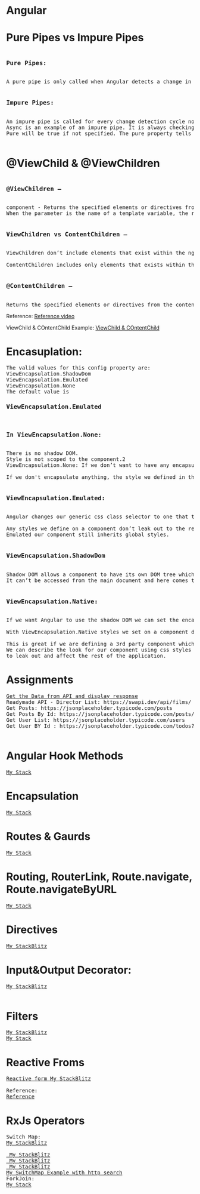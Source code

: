 # Angular

# Pure Pipes vs Impure Pipes
<pre>
<h3>Pure Pipes:</h3>
A pure pipe is only called when Angular detects a change in the value or the parameters passed to a pipe.

<h3>Impure Pipes:</h3>
An impure pipe is called for every change detection cycle no matter whether the value or parameter(s) changes.
Async is an example of an impure pipe. It is always checking for new input data. 
Pure will be true if not specified. The pure property tells Angular whether or not the value should be recomputed when its input changes.

</pre>
# @ViewChild & @ViewChildren
<pre>
<h3>@ViewChildren —</h3>
component - Returns the specified elements or directives from the view DOM as QueryList
When the parameter is the name of a template variable, the return value will be a reference to the native element.

<h3>ViewChildren vs ContentChildren —</h3>
ViewChildren don’t include elements that exist within the ng-content tag.

ContentChildren includes only elements that exists within the ng-content tag.

<h3>@ContentChildren —</h3>
Returns the specified elements or directives from the content DOM as QueryList
</pre>
Reference: <a href="https://www.youtube.com/watch?v=NJFIEp2RDBM">Reference video</a>

ViewChild & COntentChild Example: <a href="https://stackblitz.com/edit/angular-8-viewchild-example-9uvqjl?file=src%2Fapp%2Fapp.module.ts,src%2Fapp%2Fapp.component.html,src%2Fapp%2Fchild%2Fchild.component.ts,src%2Fapp%2Fapp.component.ts,src%2Fapp%2Fchild%2Fchild.component.html,src%2Findex.html,src%2Fapp%2Fapp.component.css">ViewChild & COntentChild</a>
# Encasuplation:
<pre>
The valid values for this config property are:
ViewEncapsulation.ShadowDom
ViewEncapsulation.Emulated
ViewEncapsulation.None
The default value is <h3>ViewEncapsulation.Emulated</h3>
<h3>In ViewEncapsulation.None:</h3>
There is no shadow DOM.
Style is not scoped to the component.2
ViewEncapsulation.None: If we don’t want to have any encapsulation at all, we can use ViewEncapsulation.None.

If we don't encapsulate anything, the style we defined in the component will leak out and started affecting the other components.

<h3>ViewEncapsulation.Emulated:</h3>
Angular changes our generic css class selector to one that target just a single component type by using automatically generated attributes.

Any styles we define on a component don’t leak out to the rest of the application but with ViewEncapsulation.
Emulated our component still inherits global styles.

<h3>ViewEncapsulation.ShadowDom</h3>
Shadow DOM allows a component to have its own DOM tree which is connected to the element but separated from the children.
It can’t be accessed from the main document and here comes the great advantage. The Component can have its own local style rules.

<h3>ViewEncapsulation.Native:</h3>
If we want Angular to use the shadow DOM we can set the encapsulation parameter to use ViewEncapsulation.Native

With ViewEncapsulation.Native styles we set on a component do not leak outside of the components scope.

This is great if we are defining a 3rd party component which we want people to use in isolation. 
We can describe the look for our component using css styles without any fear that our styles are going
to leak out and affect the rest of the application.
</pre>
# Assignments
<pre>
<a target="_blank" href="https://stackblitz.com/edit/angular-ivy-g6j5pq?file=src%2Fapp%2Fparent.component.ts,src%2Fapp%2Fapp.module.ts,src%2Fapp%2Fparent.component.html,src%2Fapp%2Fapp.component.html,src%2Fapp%2Fchild.component.ts,src%2Fapp%2Fchild.component.html">Get the Data from API and display response</a>
Readymade API - Director List: https://swapi.dev/api/films/
Get Posts: https://jsonplaceholder.typicode.com/posts
Get Posts By Id: https://jsonplaceholder.typicode.com/posts/${postId}
Get User List: https://jsonplaceholder.typicode.com/users
Get User BY Id : https://jsonplaceholder.typicode.com/todos?userId=${post.userId}
  
</pre>
# Angular Hook Methods
<pre>
<a target="_blank" href='https://stackblitz.com/edit/angular-empty-project-t5pppk?file=app%2Fapp.component.html,app%2Fapp.module.ts,app%2Fparent%2Fparent.component.html,app%2Fparent%2Fparent.component.ts,app%2Fchild%2Fchild.component.ts,app%2Fchild%2Fchild.component.html,app%2Fchild%2Fchild.component.css'>My Stack</a>
</pre>
# Encapsulation
<pre>
<a target="_blank" href='https://stackblitz.com/edit/angular-empty-project-omq2fh?file=app%2Fapp.component.html,app%2Fapp.module.ts,app%2Fbottom%2Fbottom.component.html,app%2Fbottom%2Fbottom.component.ts,app%2Ffilter.pipe.ts,app%2Fresult.pipe.ts,app%2Ftop%2Ftop.component.html,app%2Ftop%2Ftop.component.ts,app%2Fbottom%2Fbottom.component.css,app%2Ftop%2Ftop.component.css,styles.css'>My Stack</a>
</pre>
# Routes & Gaurds
<pre>
<a target="_blank" href='https://stackblitz.com/edit/angular-empty-project-p8212j?file=app%2Fapp.module.ts,app%2Fapp.component.html,app%2Fapp.component.ts,app%2Fapp.component.css,app%2Fpagenotfound%2Fpagenotfound.component.html,app%2Fauth.guard.ts,app%2Fproducts%2Fproducts.component.ts'>My Stack</a>
</pre>
# Routing, RouterLink, Route.navigate, Route.navigateByURL
<pre>
<a target="_blank" href='https://stackblitz.com/edit/angular-routing-query-params-ckc5sq?file=src%2Fapp%2Fapp.component.html,src%2Fapp%2Fapp.module.ts,src%2Fapp%2Fapp.component.ts,src%2Fapp%2Fproducts%2Fproducts.component.html'>My Stack</a>
</pre>
# Directives
<pre>
<a target='_blank' href='https://stackblitz.com/edit/angular-hello-world?file=app%2Fhighlight.directive.ts,app%2Fapp.module.ts,app%2Fapp.component.html,app%2Fapp.component.ts'>My StackBlitz</a>
</pre>
# Input&Output Decorator:
<pre>
<a target='_blank' href='https://stackblitz.com/edit/angular-input-output-parent-child-components-example?file=src%2Fapp%2Fchild%2Fchild.component.ts'>My StackBlitz</a>

</pre>
# Filters
<pre>
<a target='_blank' href='https://stackblitz.com/edit/angular-empty-project-fv3fxk?file=app%2Fapp.component.html,app%2Fapp.component.ts,app%2Fapp.module.ts,app%2Ffilter-fruits.pipe.ts,app%2Fmaster.service.ts'>My StackBlitz</a>
<a target='_blank' href='https://stackblitz.com/edit/angular-ivy-yumqp5?file=src%2Fapp%2Fapp.component.ts,src%2Fapp%2Fapp.component.html,src%2Fapp%2Fapp.module.ts,src%2Fapp%2Ffilter.pipe.ts,src%2Fapp%2Fjson.service.ts'>My Stack</a>
</pre>
# Reactive Froms
<pre>
<a target='_blank' href='https://stackblitz.com/edit/angular-hello-world-cpzlgd?file=app%2Fapp.component.html,app%2Fapp.module.ts,app%2Fapp.component.ts'>Reactive form My StackBlitz</a>

Reference:
<a target='_blank' href='https://jasonwatmore.com/post/2022/12/23/angular-14-dynamic-reactive-forms-example#:~:text=Dynamic%20Reactive%20Forms%20Component&text=The%20dynamic%20form%20FormGroup%20contains,directive%20formControlName%3D%22numberOfTickets%22%20.'>Reference</a>
</pre>
# RxJs Operators
<pre>
Switch Map:
<a target='_blank' href='https://stackblitz.com/edit/angular-rxjs-switchmap-merge-results-multiple-http-requests?file=src%2Fapp%2Fapp.component.ts
'>My StackBlitz</a> 
<a href="https://stackblitz.com/edit/switchmap?file=app%2Fapp.component.ts"></a>
<a target='_blank' href='https://stackblitz.com/edit/angular-ivy-yumqp5?file=src%2Fapp%2Fapp.component.ts,src%2Fapp%2Fapp.component.html'> My StackBlitz</a>  
<a target='_blank' href='https://stackblitz.com/edit/my-rxjs-switchmap?file=src%2Fapp%2Fapp.component.ts,src%2Fapp%2Fapp.module.ts'> My StackBlitz</a> 
<a target='_blank' href='https://stackblitz.com/edit/angular-rxjs-switchmap-merge-results-multiple-htt-bfrmd4?file=src%2Fapp%2Fapp.component.ts
'> My StackBlitz</a>  
<a target='_blank' href='https://stackblitz.com/edit/angular-switchmap-rxjs?file=src%2Fapp%2Fapp.component.ts,src%2Fapp%2Fsearch.service.ts'>My SwitchMap Example with http search</a> 
ForkJoin:
<a target='_blank' href='https://stackblitz.com/edit/rxjs-concat-forkjoin-ax4tvk?file=index.ts'>My Stack</a>
</pre>
